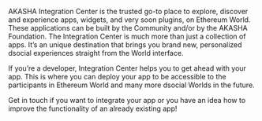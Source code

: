 AKASHA Integration Center is the trusted go-to place to explore, discover and experience apps, widgets, and very soon plugins, on Ethereum World. These applications can be built by the Community and/or by the AKASHA Foundation. The Integration Center is much more than just a collection of apps. It’s an unique destination that brings you brand new, personalized dsocial experiences straight from the World interface. 

If you’re a developer, Integration Center helps you to get ahead with your app. This is where you can deploy your app to be accessible to the participants in Ethereum World and many more dsocial Worlds in the future. 

Get in touch if you want to integrate your app or you have an idea how to improve the functionality of an already existing app!